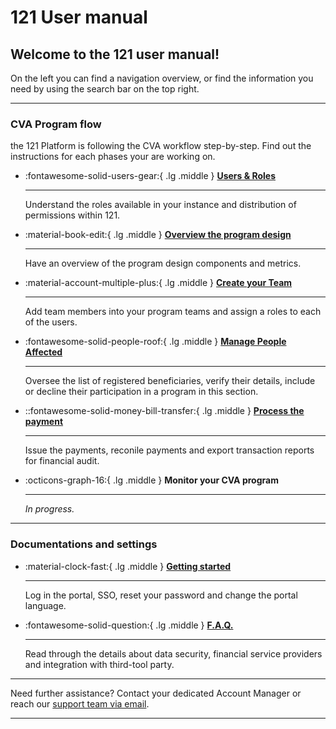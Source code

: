 # 121 User manual


<!-- markdownlint-disable-next-line no-trailing-punctuation -->
## Welcome to the 121 user manual!

On the left you can find a navigation overview, or find the information you need by using the search bar on the top right.


---

### CVA Program flow

the 121 Platform is following the CVA workflow step-by-step. Find out the instructions for each phases your are working on.

<div class="grid cards" markdown>

-   :fontawesome-solid-users-gear:{ .lg .middle } [__Users & Roles__](./users/description-roles.md)

    ---

    Understand the roles available in your instance and distribution of permissions within 121.


-   :material-book-edit:{ .lg .middle } [__Overview the program design__](./design/design.md)

    ---

    Have an overview of the program design components and metrics.


-   :material-account-multiple-plus:{ .lg .middle } [__Create your Team__](./team/team-page.md)

    ---

    Add team members into your program teams and assign a roles to each of the users.


-   :fontawesome-solid-people-roof:{ .lg .middle } [__Manage People Affected__](./registration/people-affected-page.md)

    ---

    Oversee the list of registered beneficiaries, verify their details, include or decline their participation in a program in this section.

-   ::fontawesome-solid-money-bill-transfer:{ .lg .middle } [__Process the payment__](./payment/payment.md)

    ---

    Issue the payments, reconile payments and export transaction reports for financial audit.

-   :octicons-graph-16:{ .lg .middle } __Monitor your CVA program__

    ---

    *In progress.*

</div>

<!-- You can also change the language on the top right. -->


---

### Documentations and settings

<div class="grid cards" markdown>

-   :material-clock-fast:{ .lg .middle } [__Getting started__](./general/logging-in.md)

    ---

    Log in the portal, SSO, reset your password and change the portal language.

-   :fontawesome-solid-question:{ .lg .middle } [__F.A.Q.__](./faq/)

    ---

    Read through the details about data security, financial service providers and integration with third-tool party.

</div>

___
Need further assistance? Contact your dedicated Account Manager or reach our [support team via email](mailto:support@121.global).
___
